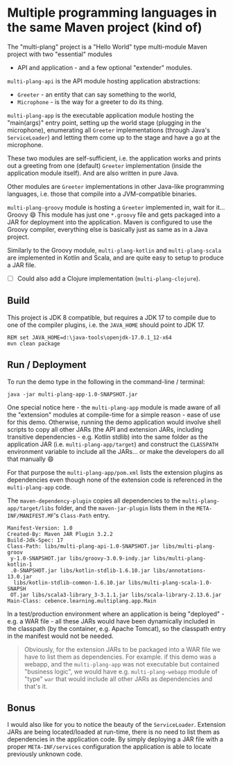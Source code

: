 # Multiple programming languages in the same Maven project (kind of)

The "multi-plang" project is a "Hello World" type multi-module Maven project with two "essential" modules
- API and application - and a few optional "extender" modules.

`multi-plang-api` is the API module hosting application abstractions:

- `Greeter` - an entity that can say something to the world,
- `Microphone` - is the way for a greeter to do its thing.

`multi-plang-app` is the executable application module hosting the "main(args)" entry point, setting up
the world stage (plugging in the microphone), enumerating all `Greeter` implementations (through Java's `ServiceLoader`) and letting them come up to the stage and have a go at the microphone.

These two modules are self-sufficient, i.e. the application works and prints out a greeting from one
(default) `Greeter` implementation (inside the application module itself).
And are also written in pure Java.

Other modules are `Greeter` implementations in other Java-like programming languages, i.e. those that
compile into a JVM-compatible binaries.

`multi-plang-groovy` module is hosting a `Greeter` implemented in, wait for it... Groovy :smile:
This module has just one `*.groovy` file and gets packaged into a JAR for deployment
into the application. Maven is configured to use the Groovy compiler, everything else is basically
just as same as in a Java project.

Similarly to the Groovy module, `multi-plang-kotlin` and `multi-plang-scala` are implemented in Kotlin and Scala, and are quite easy to setup to produce a JAR file.

- [ ] Could also add a Clojure implementation (`multi-plang-clojure`).


## Build

This project is JDK 8 compatible, but requires a JDK 17 to compile due to one of the compiler plugins, i.e.
the `JAVA_HOME` should point to JDK 17.

```
REM set JAVA_HOME=d:\java-tools\openjdk-17.0.1_12-x64
mvn clean package
```


## Run / Deployment

To run the demo type in the following in the command-line / terminal:

```
java -jar multi-plang-app-1.0-SNAPSHOT.jar
```

One special notice here - the `multi-plang-app` module is made aware of all the "extension" modules
at compile-time for a simple reason - ease of use for this demo. Otherwise, running the demo application
would involve shell scripts to copy all other JARs (the API and extension JARs, including transitive
dependencies - e.g. Kotlin stdlib) into the same folder as the application JAR (i.e. `multi-plang-app/target`)
and construct the `CLASSPATH` environment variable to include all the JARs... or make the developers do all that manually :smile:

For that purpose the `multi-plang-app/pom.xml` lists the extension plugins as dependencies even though
none of the extension code is referenced in the `multi-plang-app` code.

The `maven-dependency-plugin` copies all dependencies to the `multi-plang-app/target/libs` folder,
and the `maven-jar-plugin` lists them in the `META-INF/MANIFEST.MF`'s `Class-Path` entry.

```
Manifest-Version: 1.0
Created-By: Maven JAR Plugin 3.2.2
Build-Jdk-Spec: 17
Class-Path: libs/multi-plang-api-1.0-SNAPSHOT.jar libs/multi-plang-groov
 y-1.0-SNAPSHOT.jar libs/groovy-3.0.9-indy.jar libs/multi-plang-kotlin-1
 .0-SNAPSHOT.jar libs/kotlin-stdlib-1.6.10.jar libs/annotations-13.0.jar
  libs/kotlin-stdlib-common-1.6.10.jar libs/multi-plang-scala-1.0-SNAPSH
 OT.jar libs/scala3-library_3-3.1.1.jar libs/scala-library-2.13.6.jar
Main-Class: cebence.learning.multiplang.app.Main
```

In a test/production environment where an application is being "deployed" - e.g. a WAR file -
all these JARs would have been dynamically included in the classpath (by the container, e.g. Apache Tomcat),
so the classpath entry in the manifest would not be needed.

> Obviously, for the extension JARs to be packaged into a WAR file we have to list them as dependencies.
> For example. if this demo was a webapp, and the `multi-plang-app` was not executable but contained
> "business logic", we would have e.g. `multi-plang-webapp` module of "type" `war` that would include
> all other JARs as dependencies and that's it.


## Bonus

I would also like for you to notice the beauty of the `ServiceLoader`. Extension JARs are being
located/loaded at run-time, there is no need to list them as dependencies in the application code.
By simply deploying a JAR file with a proper `META-INF/services` configuration the application is
able to locate previously unknown code.
